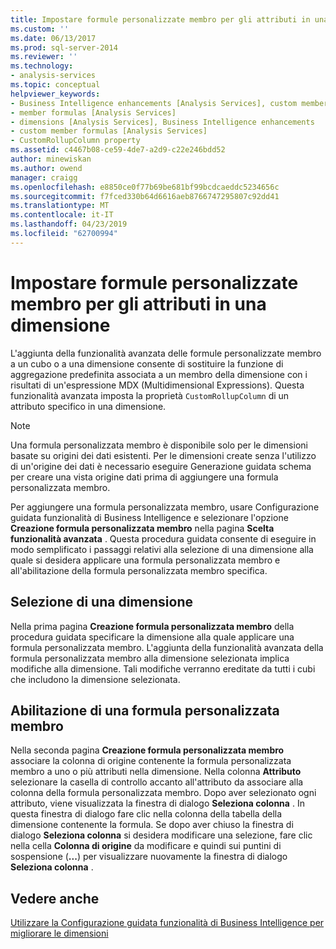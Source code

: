 ```yaml
---
title: Impostare formule personalizzate membro per gli attributi in una dimensione | Microsoft Docs
ms.custom: ''
ms.date: 06/13/2017
ms.prod: sql-server-2014
ms.reviewer: ''
ms.technology:
- analysis-services
ms.topic: conceptual
helpviewer_keywords:
- Business Intelligence enhancements [Analysis Services], custom member formulas
- member formulas [Analysis Services]
- dimensions [Analysis Services], Business Intelligence enhancements
- custom member formulas [Analysis Services]
- CustomRollupColumn property
ms.assetid: c4467b08-ce59-4de7-a2d9-c22e246bdd52
author: minewiskan
ms.author: owend
manager: craigg
ms.openlocfilehash: e8850ce0f77b69be681bf99bcdcaeddc5234656c
ms.sourcegitcommit: f7fced330b64d6616aeb8766747295807c92dd41
ms.translationtype: MT
ms.contentlocale: it-IT
ms.lasthandoff: 04/23/2019
ms.locfileid: "62700994"
---
```

# <a name="set-custom-member-formulas-for-attributes-in-a-dimension"></a>Impostare formule personalizzate membro per gli attributi in una dimensione
  L'aggiunta della funzionalità avanzata delle formule personalizzate membro a un cubo o a una dimensione consente di sostituire la funzione di aggregazione predefinita associata a un membro della dimensione con i risultati di un'espressione MDX (Multidimensional Expressions). Questa funzionalità avanzata imposta la proprietà `CustomRollupColumn` di un attributo specifico in una dimensione.  
  
> [!NOTE]  
>  Una formula personalizzata membro è disponibile solo per le dimensioni basate su origini dei dati esistenti. Per le dimensioni create senza l'utilizzo di un'origine dei dati è necessario eseguire Generazione guidata schema per creare una vista origine dati prima di aggiungere una formula personalizzata membro.  
  
 Per aggiungere una formula personalizzata membro, usare Configurazione guidata funzionalità di Business Intelligence e selezionare l'opzione **Creazione formula personalizzata membro** nella pagina **Scelta funzionalità avanzata** . Questa procedura guidata consente di eseguire in modo semplificato i passaggi relativi alla selezione di una dimensione alla quale si desidera applicare una formula personalizzata membro e all'abilitazione della formula personalizzata membro specifica.  
  
## <a name="selecting-a-dimension"></a>Selezione di una dimensione  
 Nella prima pagina **Creazione formula personalizzata membro** della procedura guidata specificare la dimensione alla quale applicare una formula personalizzata membro. L'aggiunta della funzionalità avanzata della formula personalizzata membro alla dimensione selezionata implica modifiche alla dimensione. Tali modifiche verranno ereditate da tutti i cubi che includono la dimensione selezionata.  
  
## <a name="enabling-a-custom-member-formula"></a>Abilitazione di una formula personalizzata membro  
 Nella seconda pagina **Creazione formula personalizzata membro** associare la colonna di origine contenente la formula personalizzata membro a uno o più attributi nella dimensione. Nella colonna **Attributo** selezionare la casella di controllo accanto all'attributo da associare alla colonna della formula personalizzata membro. Dopo aver selezionato ogni attributo, viene visualizzata la finestra di dialogo **Seleziona colonna** . In questa finestra di dialogo fare clic nella colonna della tabella della dimensione contenente la formula. Se dopo aver chiuso la finestra di dialogo **Seleziona colonna** si desidera modificare una selezione, fare clic nella cella **Colonna di origine** da modificare e quindi sui puntini di sospensione (**...**) per visualizzare nuovamente la finestra di dialogo **Seleziona colonna** .  
  
## <a name="see-also"></a>Vedere anche  
 [Utilizzare la Configurazione guidata funzionalità di Business Intelligence per migliorare le dimensioni](../use-the-business-intelligence-wizard-to-enhance-dimensions.md)  
  
  
